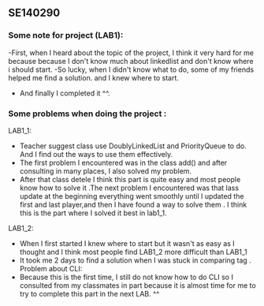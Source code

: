 ## SE140290

### Some note for project (LAB1):
 -First, when I heard about the topic of the project, I think it very hard for me because because I don't know much about linkedlist and don't know where i should start.
 -So lucky, when I didn't know what to do, some of my friends helped me find a solution. and I knew where to start.
 - And finally I completed it ^^.

### Some problems when doing the project :
LAB1_1:
 - Teacher suggest class use DoublyLinkedList and PriorityQueue to do. And I find out the ways to use them effectively.
 - The first problem I encountered was in the class add() and after consulting in many places, I also solved my problem.
 - After that class detele I think this part is quite easy and most people know how to solve it .The next problem I encountered was that lass update at the beginning everything went smoothly until I updated the first and last player,and then I have found a way to solve them . I think this is the part where I solved it best in lab1_1.
 
LAB1_2:
- When I first started I knew where to start but it wasn't as easy as I thought and I think most people find LAB1_2 more difficult than LAB1_1
- It took me 2 days to find a solution when I was stuck in comparing tag .
Problem about CLI:
- Because this is the first time, I still do not know how to do CLI so I consulted from my classmates in part because it is almost time for me to try to complete this part in the next LAB. ^^

 
